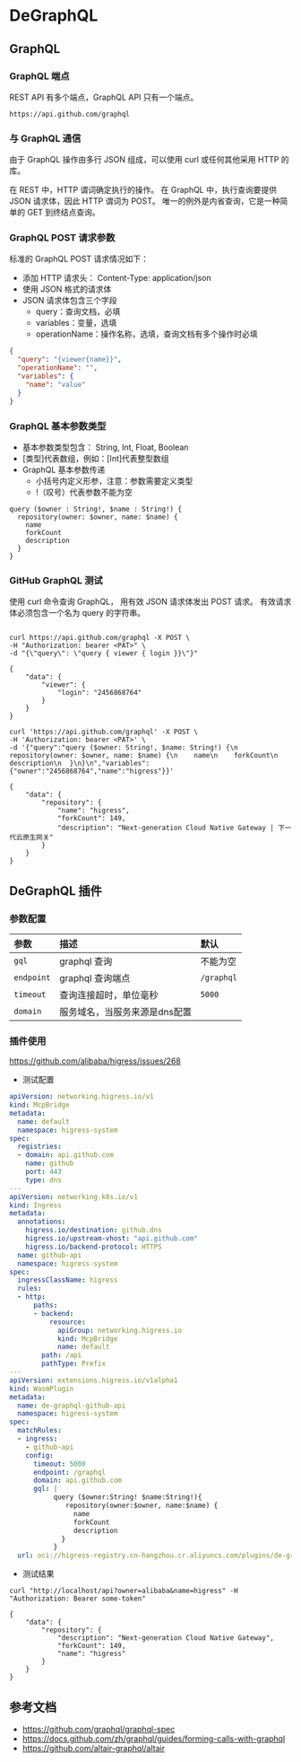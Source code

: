 # DeGraphQL

## GraphQL 

### GraphQL 端点

REST API 有多个端点，GraphQL API 只有一个端点。

```shell
https://api.github.com/graphql
```
### 与 GraphQL 通信

由于 GraphQL 操作由多行 JSON 组成，可以使用 curl 或任何其他采用 HTTP 的库。

在 REST 中，HTTP 谓词确定执行的操作。 在 GraphQL 中，执行查询要提供 JSON 请求体，因此 HTTP 谓词为 POST。 唯一的例外是内省查询，它是一种简单的 GET 到终结点查询。

### GraphQL POST 请求参数

标准的 GraphQL POST 请求情况如下：

- 添加 HTTP 请求头： Content-Type: application/json
- 使用 JSON 格式的请求体
- JSON 请求体包含三个字段
  - query：查询文档，必填
  - variables：变量，选填
  - operationName：操作名称，选填，查询文档有多个操作时必填

```json
{
  "query": "{viewer{name}}",
  "operationName": "",
  "variables": {
    "name": "value"
  }
}
```

### GraphQL 基本参数类型

- 基本参数类型包含： String, Int, Float, Boolean
- [类型]代表数组，例如：[Int]代表整型数组
- GraphQL 基本参数传递
  - 小括号内定义形参，注意：参数需要定义类型
  - !（叹号）代表参数不能为空

```shell
query ($owner : String!, $name : String!) {
  repository(owner: $owner, name: $name) {
    name
    forkCount
    description
  }
}
```


### GitHub GraphQL 测试

使用 curl 命令查询 GraphQL， 用有效 JSON 请求体发出 POST 请求。 有效请求体必须包含一个名为 query 的字符串。

```shell

curl https://api.github.com/graphql -X POST \
-H "Authorization: bearer <PAT>" \
-d "{\"query\": \"query { viewer { login }}\"}" 

{
	"data": {
		"viewer": {
			"login": "2456868764"
		}
	}
}
```

```shell
curl 'https://api.github.com/graphql' -X POST \
-H 'Authorization: bearer <PAT>' \
-d '{"query":"query ($owner: String!, $name: String!) {\n  repository(owner: $owner, name: $name) {\n    name\n    forkCount\n    description\n  }\n}\n","variables":{"owner":"2456868764","name":"higress"}}'

{
	"data": {
		"repository": {
			"name": "higress",
			"forkCount": 149,
			"description": "Next-generation Cloud Native Gateway | 下一代云原生网关"
		}
	}
}
```


## DeGraphQL 插件

### 参数配置

| 参数              | 描述                      | 默认         |
|:----------------|:------------------------|:-----------|
| `gql`           | graphql 查询              | 不能为空       |
| `endpoint`      | graphql 查询端点            | `/graphql` |
| `timeout`       | 查询连接超时，单位毫秒             | `5000`     |
| `domain`        | 服务域名，当服务来源是dns配置        |      |

### 插件使用

https://github.com/alibaba/higress/issues/268

- 测试配置
```yaml
apiVersion: networking.higress.io/v1
kind: McpBridge
metadata:
  name: default
  namespace: higress-system
spec:
  registries:
  - domain: api.github.com
    name: github
    port: 443
    type: dns
---
apiVersion: networking.k8s.io/v1
kind: Ingress
metadata:
  annotations:
    higress.io/destination: github.dns
    higress.io/upstream-vhost: "api.github.com"
    higress.io/backend-protocol: HTTPS
  name: github-api
  namespace: higress-system
spec:
  ingressClassName: higress  
  rules:
  - http:
      paths:
      - backend:
          resource:
            apiGroup: networking.higress.io
            kind: McpBridge
            name: default
        path: /api
        pathType: Prefix
---
apiVersion: extensions.higress.io/v1alpha1
kind: WasmPlugin
metadata:
  name: de-graphql-github-api
  namespace: higress-system
spec:
  matchRules:
  - ingress:
    - github-api
    config:
      timeout: 5000
      endpoint: /graphql
      domain: api.github.com
      gql: |
           query ($owner:String! $name:String!){
              repository(owner:$owner, name:$name) {
                name
                forkCount
                description
             }
           }
  url: oci://higress-registry.cn-hangzhou.cr.aliyuncs.com/plugins/de-graphql:1.0.0
```

- 测试结果

```shell
curl "http://localhost/api?owner=alibaba&name=higress" -H "Authorization: Bearer some-token"

{
	"data": {
		"repository": {
			"description": "Next-generation Cloud Native Gateway",
			"forkCount": 149,
			"name": "higress"
		}
	}
}
```

## 参考文档

- https://github.com/graphql/graphql-spec
- https://docs.github.com/zh/graphql/guides/forming-calls-with-graphql
- https://github.com/altair-graphql/altair







